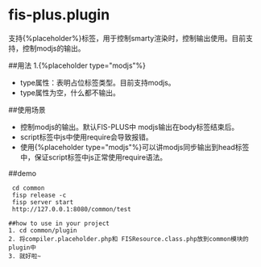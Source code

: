 fis-plus.plugin
===============
支持{%placeholder%}标签，用于控制smarty渲染时，控制输出使用。目前支持，控制modjs的输出。

##用法
1.{%placeholder type="modjs"%}
* type属性：表明占位标签类型。目前支持modjs。
* type属性为空，什么都不输出。

##使用场景
* 控制modjs的输出。默认FIS-PLUS中 modjs输出在body标签结束后。
* script标签中js中使用require会导致报错。
* 使用{%placeholder type="modjs"%}可以讲modjs同步输出到head标签中，保证script标签中js正常使用require语法。

##demo

```shell
 cd common
 fisp release -c
 fisp server start
 http://127.0.0.1:8080/common/test

##how to use in your project
1. cd common/plugin
2. 将compiler.placeholder.php和 FISResource.class.php放到common模块的plugin中
3. 就好啦~